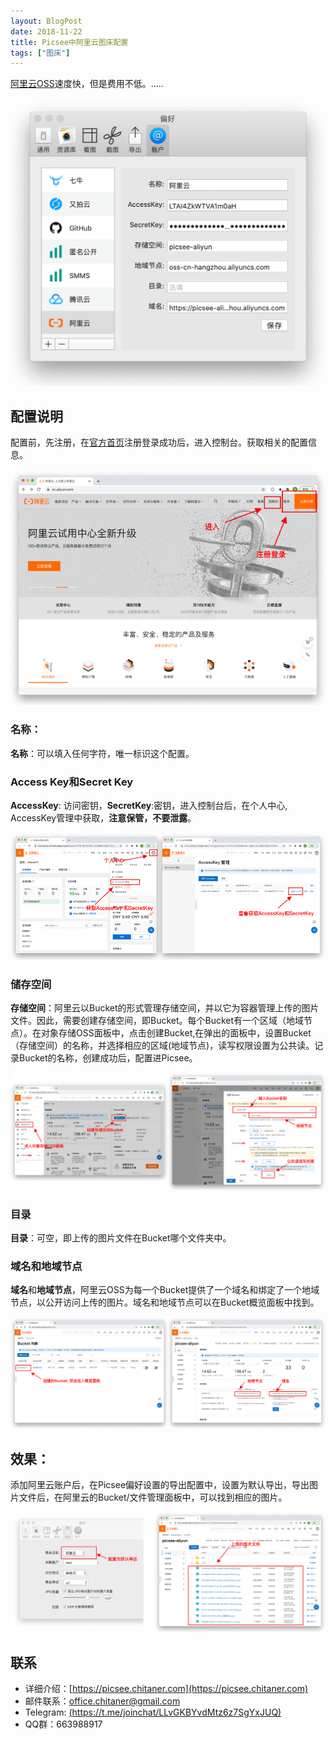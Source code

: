 ```yaml
---
layout: BlogPost
date: 2018-11-22
title: Picsee中阿里云图床配置
tags: ["图床"]
---
```


[阿里云OSS](https://cn.aliyun.com)速度快，但是费用不低。.....<!-- more -->

![配置](./images/Picsee_imageCloud_aliyun/aliyun.png)

## 配置说明
配置前，先注册，在[官方首页](https://cn.aliyun.com)注册登录成功后，进入控制台。获取相关的配置信息。

![register](./images/Picsee_imageCloud_aliyun/register.png)

### 名称：
**名称**：可以填入任何字符，唯一标识这个配置。

### Access Key和Secret Key
**AccessKey**: 访问密钥，**SecretKey**:密钥，进入控制台后，在个人中心, AccessKey管理中获取，**注意保管，不要泄露**。

![keys](./images/Picsee_imageCloud_aliyun/keys.png)

### 储存空间
**存储空间**：阿里云以Bucket的形式管理存储空间，并以它为容器管理上传的图片文件。因此，需要创建存储空间，即Bucket。每个Bucket有一个区域（地域节点）。在对象存储OSS面板中，点击创建Bucket,在弹出的面板中，设置Bucket（存储空间）的名称，并选择相应的区域(地域节点)，读写权限设置为公共读。记录Bucket的名称，创建成功后，配置进Picsee。

![bucket](./images/Picsee_imageCloud_aliyun/bucket.png)

### 目录
**目录**：可空，即上传的图片文件在Bucket哪个文件夹中。

### 域名和地域节点
**域名**和**地域节点**，阿里云OSS为每一个Bucket提供了一个域名和绑定了一个地域节点，以公开访问上传的图片。域名和地域节点可以在Bucket概览面板中找到。

![domain](./images/Picsee_imageCloud_aliyun/domain.png)

## 效果：
添加阿里云账户后，在Picsee偏好设置的导出配置中，设置为默认导出，导出图片文件后，在阿里云的Bucket/文件管理面板中，可以找到相应的图片。

![result](./images/Picsee_imageCloud_aliyun/result.png)

## 联系
- 详细介绍：[https://picsee.chitaner.com](https://picsee.chitaner.com)
- 邮件联系：[office.chitaner@gmail.com](mailto:office.chitaner@gmail.com)
- Telegram: [(https://t.me/joinchat/LLvGKBYvdMtz6z7SgYxJUQ)](https://t.me/joinchat/LLvGKBYvdMtz6z7SgYxJUQ)
- QQ群：663988917